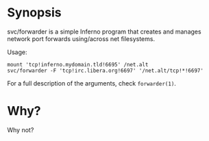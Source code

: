 # Synopsis
svc/forwarder is a simple Inferno program that creates and manages
network port forwards using/across net filesystems.

Usage:

```
mount 'tcp!inferno.mydomain.tld!6695' /net.alt
svc/forwarder -F 'tcp!irc.libera.org!6697' '/net.alt/tcp!*!6697'
```

For a full description of the arguments, check `forwarder(1)`.

# Why?

Why not?
